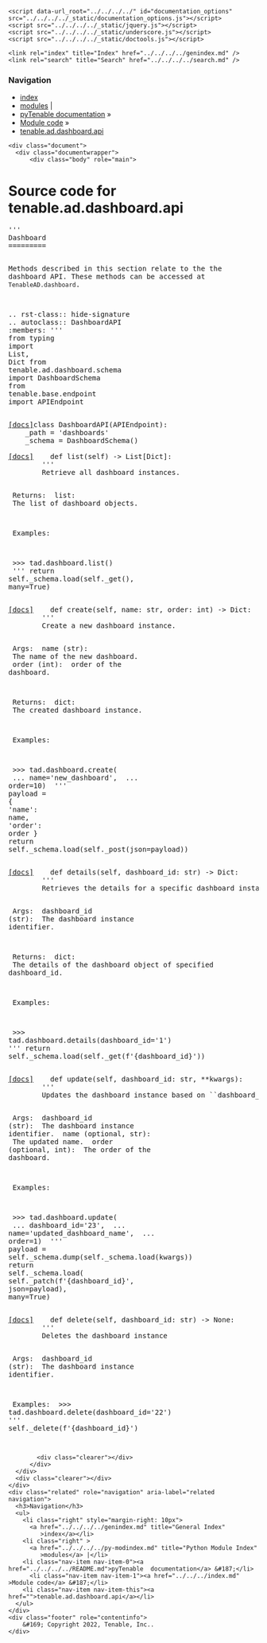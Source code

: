 
<!DOCTYPE html>

<html lang="en">
  <head>
    <meta charset="utf-8" />
    <meta name="viewport" content="width=device-width, initial-scale=1.0" />
    <title>tenable.ad.dashboard.api &#8212; pyTenable  documentation</title>
    <link rel="stylesheet" type="text/css" href="../../../../_static/pygments.css" />
    <link rel="stylesheet" type="text/css" href="../../../../_static/classic.css" />
    <link rel="stylesheet" type="text/css" href="../../../../_static/custom.css" />
    
    <script data-url_root="../../../../" id="documentation_options" src="../../../../_static/documentation_options.js"></script>
    <script src="../../../../_static/jquery.js"></script>
    <script src="../../../../_static/underscore.js"></script>
    <script src="../../../../_static/doctools.js"></script>
    
    <link rel="index" title="Index" href="../../../../genindex.md" />
    <link rel="search" title="Search" href="../../../../search.md" /> 
  </head><body>
    <div class="related" role="navigation" aria-label="related navigation">
      <h3>Navigation</h3>
      <ul>
        <li class="right" style="margin-right: 10px">
          <a href="../../../../genindex.md" title="General Index"
             accesskey="I">index</a></li>
        <li class="right" >
          <a href="../../../../py-modindex.md" title="Python Module Index"
             >modules</a> |</li>
        <li class="nav-item nav-item-0"><a href="../../../../README.md">pyTenable  documentation</a> &#187;</li>
          <li class="nav-item nav-item-1"><a href="../../../index.md" accesskey="U">Module code</a> &#187;</li>
        <li class="nav-item nav-item-this"><a href="">tenable.ad.dashboard.api</a></li> 
      </ul>
    </div>  

    <div class="document">
      <div class="documentwrapper">
          <div class="body" role="main">
            
  <h1>Source code for tenable.ad.dashboard.api</h1><div class="highlight"><pre>
<span></span><span class="sd">&#39;&#39;&#39;</span>
<span class="sd">Dashboard</span>
<span class="sd">=========</span>

<span class="sd">Methods described in this section relate to the the dashboard API.</span>
<span class="sd">These methods can be accessed at ``TenableAD.dashboard``.</span>

<span class="sd">.. rst-class:: hide-signature</span>
<span class="sd">.. autoclass:: DashboardAPI</span>
<span class="sd">    :members:</span>
<span class="sd">&#39;&#39;&#39;</span>
<span class="kn">from</span> <span class="nn">typing</span> <span class="kn">import</span> <span class="n">List</span><span class="p">,</span> <span class="n">Dict</span>
<span class="kn">from</span> <span class="nn">tenable.ad.dashboard.schema</span> <span class="kn">import</span> <span class="n">DashboardSchema</span>
<span class="kn">from</span> <span class="nn">tenable.base.endpoint</span> <span class="kn">import</span> <span class="n">APIEndpoint</span>


<div class="viewcode-block" id="DashboardAPI"><a class="viewcode-back" href="../../../../tenable.ad.dashboard.md#tenable.ad.dashboard.api.DashboardAPI">[docs]</a><span class="k">class</span> <span class="nc">DashboardAPI</span><span class="p">(</span><span class="n">APIEndpoint</span><span class="p">):</span>
    <span class="n">_path</span> <span class="o">=</span> <span class="s1">&#39;dashboards&#39;</span>
    <span class="n">_schema</span> <span class="o">=</span> <span class="n">DashboardSchema</span><span class="p">()</span>

<div class="viewcode-block" id="DashboardAPI.list"><a class="viewcode-back" href="../../../../tenable.ad.dashboard.md#tenable.ad.dashboard.api.DashboardAPI.list">[docs]</a>    <span class="k">def</span> <span class="nf">list</span><span class="p">(</span><span class="bp">self</span><span class="p">)</span> <span class="o">-&gt;</span> <span class="n">List</span><span class="p">[</span><span class="n">Dict</span><span class="p">]:</span>
        <span class="sd">&#39;&#39;&#39;</span>
<span class="sd">        Retrieve all dashboard instances.</span>

<span class="sd">        Returns:</span>
<span class="sd">            list:</span>
<span class="sd">                The list of dashboard objects.</span>

<span class="sd">        Examples:</span>

<span class="sd">            &gt;&gt;&gt; tad.dashboard.list()</span>
<span class="sd">        &#39;&#39;&#39;</span>
        <span class="k">return</span> <span class="bp">self</span><span class="o">.</span><span class="n">_schema</span><span class="o">.</span><span class="n">load</span><span class="p">(</span><span class="bp">self</span><span class="o">.</span><span class="n">_get</span><span class="p">(),</span> <span class="n">many</span><span class="o">=</span><span class="kc">True</span><span class="p">)</span></div>

<div class="viewcode-block" id="DashboardAPI.create"><a class="viewcode-back" href="../../../../tenable.ad.dashboard.md#tenable.ad.dashboard.api.DashboardAPI.create">[docs]</a>    <span class="k">def</span> <span class="nf">create</span><span class="p">(</span><span class="bp">self</span><span class="p">,</span> <span class="n">name</span><span class="p">:</span> <span class="nb">str</span><span class="p">,</span> <span class="n">order</span><span class="p">:</span> <span class="nb">int</span><span class="p">)</span> <span class="o">-&gt;</span> <span class="n">Dict</span><span class="p">:</span>
        <span class="sd">&#39;&#39;&#39;</span>
<span class="sd">        Create a new dashboard instance.</span>

<span class="sd">        Args:</span>
<span class="sd">            name (str):</span>
<span class="sd">                The name of the new dashboard.</span>
<span class="sd">            order (int):</span>
<span class="sd">                order of the dashboard.</span>

<span class="sd">        Returns:</span>
<span class="sd">            dict:</span>
<span class="sd">                The created dashboard instance.</span>

<span class="sd">        Examples:</span>

<span class="sd">            &gt;&gt;&gt; tad.dashboard.create(</span>
<span class="sd">            ...     name=&#39;new_dashboard&#39;,</span>
<span class="sd">            ...     order=10)</span>
<span class="sd">        &#39;&#39;&#39;</span>
        <span class="n">payload</span> <span class="o">=</span> <span class="p">{</span>
            <span class="s1">&#39;name&#39;</span><span class="p">:</span> <span class="n">name</span><span class="p">,</span>
            <span class="s1">&#39;order&#39;</span><span class="p">:</span> <span class="n">order</span>
        <span class="p">}</span>
        <span class="k">return</span> <span class="bp">self</span><span class="o">.</span><span class="n">_schema</span><span class="o">.</span><span class="n">load</span><span class="p">(</span><span class="bp">self</span><span class="o">.</span><span class="n">_post</span><span class="p">(</span><span class="n">json</span><span class="o">=</span><span class="n">payload</span><span class="p">))</span></div>

<div class="viewcode-block" id="DashboardAPI.details"><a class="viewcode-back" href="../../../../tenable.ad.dashboard.md#tenable.ad.dashboard.api.DashboardAPI.details">[docs]</a>    <span class="k">def</span> <span class="nf">details</span><span class="p">(</span><span class="bp">self</span><span class="p">,</span> <span class="n">dashboard_id</span><span class="p">:</span> <span class="nb">str</span><span class="p">)</span> <span class="o">-&gt;</span> <span class="n">Dict</span><span class="p">:</span>
        <span class="sd">&#39;&#39;&#39;</span>
<span class="sd">        Retrieves the details for a specific dashboard instance.</span>

<span class="sd">        Args:</span>
<span class="sd">            dashboard_id (str):</span>
<span class="sd">                The dashboard instance identifier.</span>

<span class="sd">        Returns:</span>
<span class="sd">            dict:</span>
<span class="sd">                The details of the dashboard object of specified dashboard_id.</span>

<span class="sd">        Examples:</span>

<span class="sd">            &gt;&gt;&gt; tad.dashboard.details(dashboard_id=&#39;1&#39;)</span>
<span class="sd">        &#39;&#39;&#39;</span>
        <span class="k">return</span> <span class="bp">self</span><span class="o">.</span><span class="n">_schema</span><span class="o">.</span><span class="n">load</span><span class="p">(</span><span class="bp">self</span><span class="o">.</span><span class="n">_get</span><span class="p">(</span><span class="sa">f</span><span class="s1">&#39;</span><span class="si">{</span><span class="n">dashboard_id</span><span class="si">}</span><span class="s1">&#39;</span><span class="p">))</span></div>

<div class="viewcode-block" id="DashboardAPI.update"><a class="viewcode-back" href="../../../../tenable.ad.dashboard.md#tenable.ad.dashboard.api.DashboardAPI.update">[docs]</a>    <span class="k">def</span> <span class="nf">update</span><span class="p">(</span><span class="bp">self</span><span class="p">,</span> <span class="n">dashboard_id</span><span class="p">:</span> <span class="nb">str</span><span class="p">,</span> <span class="o">**</span><span class="n">kwargs</span><span class="p">):</span>
        <span class="sd">&#39;&#39;&#39;</span>
<span class="sd">        Updates the dashboard instance based on ``dashboard_id``.</span>

<span class="sd">        Args:</span>
<span class="sd">            dashboard_id (str):</span>
<span class="sd">                The dashboard instance identifier.</span>
<span class="sd">            name (optional, str):</span>
<span class="sd">                The updated name.</span>
<span class="sd">            order (optional, int):</span>
<span class="sd">                The order of the dashboard.</span>

<span class="sd">        Examples:</span>

<span class="sd">            &gt;&gt;&gt; tad.dashboard.update(</span>
<span class="sd">            ...     dashboard_id=&#39;23&#39;,</span>
<span class="sd">            ...     name=&#39;updated_dashboard_name&#39;,</span>
<span class="sd">            ...     order=1)</span>
<span class="sd">        &#39;&#39;&#39;</span>
        <span class="n">payload</span> <span class="o">=</span> <span class="bp">self</span><span class="o">.</span><span class="n">_schema</span><span class="o">.</span><span class="n">dump</span><span class="p">(</span><span class="bp">self</span><span class="o">.</span><span class="n">_schema</span><span class="o">.</span><span class="n">load</span><span class="p">(</span><span class="n">kwargs</span><span class="p">))</span>
        <span class="k">return</span> <span class="bp">self</span><span class="o">.</span><span class="n">_schema</span><span class="o">.</span><span class="n">load</span><span class="p">(</span>
            <span class="bp">self</span><span class="o">.</span><span class="n">_patch</span><span class="p">(</span><span class="sa">f</span><span class="s1">&#39;</span><span class="si">{</span><span class="n">dashboard_id</span><span class="si">}</span><span class="s1">&#39;</span><span class="p">,</span> <span class="n">json</span><span class="o">=</span><span class="n">payload</span><span class="p">),</span>
            <span class="n">many</span><span class="o">=</span><span class="kc">True</span><span class="p">)</span></div>

<div class="viewcode-block" id="DashboardAPI.delete"><a class="viewcode-back" href="../../../../tenable.ad.dashboard.md#tenable.ad.dashboard.api.DashboardAPI.delete">[docs]</a>    <span class="k">def</span> <span class="nf">delete</span><span class="p">(</span><span class="bp">self</span><span class="p">,</span> <span class="n">dashboard_id</span><span class="p">:</span> <span class="nb">str</span><span class="p">)</span> <span class="o">-&gt;</span> <span class="kc">None</span><span class="p">:</span>
        <span class="sd">&#39;&#39;&#39;</span>
<span class="sd">        Deletes the dashboard instance</span>

<span class="sd">        Args:</span>
<span class="sd">            dashboard_id (str):</span>
<span class="sd">                The dashboard instance identifier.</span>

<span class="sd">        Examples:</span>
<span class="sd">            &gt;&gt;&gt; tad.dashboard.delete(dashboard_id=&#39;22&#39;)</span>
<span class="sd">        &#39;&#39;&#39;</span>
        <span class="bp">self</span><span class="o">.</span><span class="n">_delete</span><span class="p">(</span><span class="sa">f</span><span class="s1">&#39;</span><span class="si">{</span><span class="n">dashboard_id</span><span class="si">}</span><span class="s1">&#39;</span><span class="p">)</span></div></div>
</pre></div>

            <div class="clearer"></div>
          </div>
      </div>
      <div class="clearer"></div>
    </div>
    <div class="related" role="navigation" aria-label="related navigation">
      <h3>Navigation</h3>
      <ul>
        <li class="right" style="margin-right: 10px">
          <a href="../../../../genindex.md" title="General Index"
             >index</a></li>
        <li class="right" >
          <a href="../../../../py-modindex.md" title="Python Module Index"
             >modules</a> |</li>
        <li class="nav-item nav-item-0"><a href="../../../../README.md">pyTenable  documentation</a> &#187;</li>
          <li class="nav-item nav-item-1"><a href="../../../index.md" >Module code</a> &#187;</li>
        <li class="nav-item nav-item-this"><a href="">tenable.ad.dashboard.api</a></li> 
      </ul>
    </div>
    <div class="footer" role="contentinfo">
        &#169; Copyright 2022, Tenable, Inc..
    </div>
  </body>
</html>